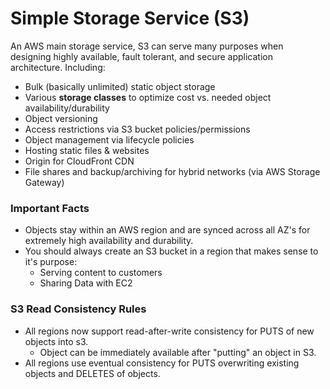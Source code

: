 # Simple Storage Service (S3)

An AWS main storage service, S3 can serve many purposes when designing highly
available, fault tolerant, and secure application architecture. Including:

- Bulk (basically unlimited) static object storage
- Various **storage classes** to optimize cost vs. needed object availability/durability
- Object versioning
- Access restrictions via S3 bucket policies/permissions
- Object management via lifecycle policies
- Hosting static files & websites
- Origin for CloudFront CDN
- File shares and backup/archiving for hybrid networks (via AWS Storage Gateway)

### Important Facts

- Objects stay within an AWS region and are synced across all AZ's for extremely
  high availability and durability.
- You should always create an S3 bucket in a region that makes sense to it's purpose:
  - Serving content to customers
  - Sharing Data with EC2

### S3 Read Consistency Rules

- All regions now support read-after-write consistency for PUTS of new objects into s3.
  - Object can be immediately available after "putting" an object in S3.
- All regions use eventual consistency for PUTS overwriting existing objects and
  DELETES of objects.


